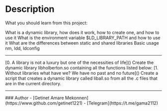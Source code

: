# Description
What you should learn from this project:

What is a dynamic library, how does it work, how to create one, and how to use it What is the environment variable $LD_LIBRARY_PATH and how to use it What are the differences between static and shared libraries Basic usage nm, ldd, ldconfig
<hr/>
[0. A library is not a luxury but one of the necessities of life]()
Create the dynamic library libholberton.so containing all the functions listed below:
[1. Without libraries what have we? We have no past and no future]()
Create a script that creates a dynamic library called liball.so from all the .c files that are in the current directory.
<hr />
### Author
- [Getinet Amare Mekonnen](https://www.github.com/getinet1221)
- [Telegram](https://t.me/gama2112)
